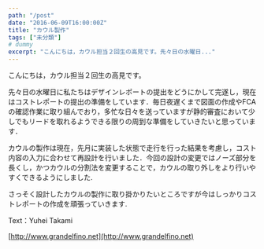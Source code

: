 ```yaml
---
path: "/post"
date: "2016-06-09T16:00:00Z"
title: "カウル製作"
tags: ["未分類"]
# dummy
excerpt: "こんにちは，カウル担当２回生の高見です。先々日の水曜日..."
---
```




[](09-1.jpg)

こんにちは，カウル担当２回生の高見です。

先々日の水曜日に私たちはデザインレポートの提出をどうにかして完遂し，現在はコストレポートの提出の準備をしています．毎日夜遅くまで図面の作成やFCAの確認作業に取り組んでおり，多忙な日々を送っていますが静的審査において少しでもリードを取れるようできる限りの周到な準備をしていきたいと思っています．

カウルの製作は現在，先月に実装した状態で走行を行った結果を考慮し，コスト内容の入力に合わせて再設計を行いました．今回の設計の変更ではノーズ部分を長くし，かつカウルの分割法を変更することで，カウルの取り外しをより行いやすくできるようにしました.

さっそく設計したカウルの製作に取り掛かりたいところですが今はしっかりコストレポートの作成を頑張っていきます.

Text：Yuhei Takami

[http://www.grandelfino.net](http://www.grandelfino.net)

